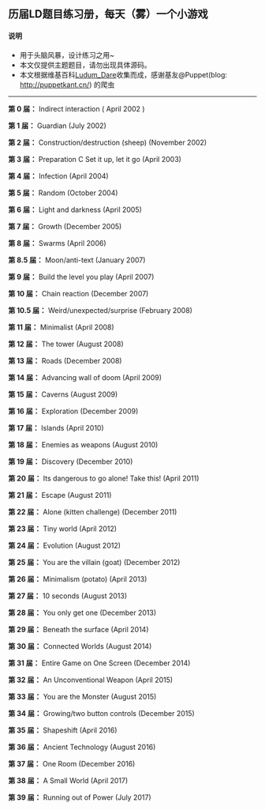 ﻿## 历届LD题目练习册，每天（雾）一个小游戏

#### 说明

- 用于头脑风暴，设计练习之用~
- 本文仅提供主题题目，请勿出现具体源码。
- 本文根据维基百科[Ludum_Dare](https://en.wikipedia.org/wiki/Ludum_Dare#Results)收集而成，感谢基友@Puppet(blog: http://puppetkant.cn/) 的爬虫


---


**第 0 届：** Indirect interaction ( April 2002 ) 

**第 1 届：** Guardian (July 2002) 

**第 2 届：** Construction/destruction (sheep) (November 2002) 

**第 3 届：** Preparation C Set it up, let it go (April 2003) 

**第 4 届：** Infection (April 2004) 

**第 5 届：** Random (October 2004) 

**第 6 届：** Light and darkness (April 2005) 

**第 7 届：** Growth (December 2005) 

**第 8 届：** Swarms (April 2006) 

**第 8.5 届：** Moon/anti-text (January 2007) 

**第 9 届：** Build the level you play (April 2007) 

**第 10 届：** Chain reaction (December 2007) 

**第 10.5 届：** Weird/unexpected/surprise (February 2008) 

**第 11 届：** Minimalist (April 2008) 

**第 12 届：** The tower (August 2008) 

**第 13 届：** Roads (December 2008) 

**第 14 届：** Advancing wall of doom (April 2009) 

**第 15 届：** Caverns (August 2009) 

**第 16 届：** Exploration (December 2009) 

**第 17 届：** Islands (April 2010) 

**第 18 届：** Enemies as weapons (August 2010) 

**第 19 届：** Discovery (December 2010) 

**第 20 届：** Its dangerous to go alone! Take this! (April 2011) 

**第 21 届：** Escape (August 2011) 

**第 22 届：** Alone (kitten challenge) (December 2011) 

**第 23 届：** Tiny world (April 2012) 

**第 24 届：** Evolution (August 2012) 

**第 25 届：** You are the villain (goat) (December 2012) 

**第 26 届：** Minimalism (potato) (April 2013) 

**第 27 届：** 10 seconds (August 2013) 

**第 28 届：** You only get one (December 2013) 

**第 29 届：** Beneath the surface (April 2014) 

**第 30 届：** Connected Worlds (August 2014) 

**第 31 届：** Entire Game on One Screen (December 2014) 

**第 32 届：** An Unconventional Weapon (April 2015) 

**第 33 届：** You are the Monster (August 2015) 

**第 34 届：** Growing/two button controls (December 2015) 

**第 35 届：** Shapeshift (April 2016) 

**第 36 届：** Ancient Technology (August 2016) 

**第 37 届：** One Room (December 2016) 

**第 38 届：** A Small World (April 2017) 

**第 39 届：** Running out of Power (July 2017) 
